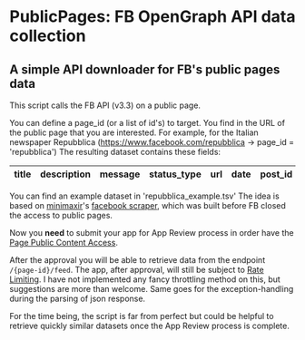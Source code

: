 # PublicPages: FB OpenGraph API data collection
## A simple API downloader for FB's public pages data 

This script calls the FB API (v3.3) on a public page.

You can define a page_id (or a list of id's) to target. You find in the URL of the public page that you are interested.
For example, for the Italian newspaper Repubblica (https://www.facebook.com/repubblica -> page_id = 'repubblica')
The resulting dataset contains these fields:

| title | description | message | status_type | url | date | post_id | comments | shares | likes | love | wow | haha | sad | angry |
|-------|-------------|---------|-------------|-----|------|---------|----------|--------|-------|------|-----|------|-----|-------|

You can find an example dataset in 'repubblica_example.tsv'
The idea is based on [minimaxir](https://github.com/minimaxir)'s [facebook scraper](https://github.com/minimaxir/facebook-page-post-scraper), which was built before FB closed the access to public pages.

Now you __need__ to submit your app for App Review process in order have the [Page Public Content Access](https://developers.facebook.com/docs/apps/review/feature#reference-PAGES_ACCESS).

After the approval you will be able to retrieve data from the endpoint ```/{page-id}/feed```. 
The app, after approval, will still be subject to [Rate Limiting](https://developers.facebook.com/docs/graph-api/overview/rate-limiting#application-level-rate-limiting). I have not implemented any fancy throttling method on this, but suggestions are more than welcome. Same goes for the exception-handling during the parsing of json response.

For the time being, the script is far from perfect but could be helpful to retrieve quickly similar datasets once the App Review process is complete.
